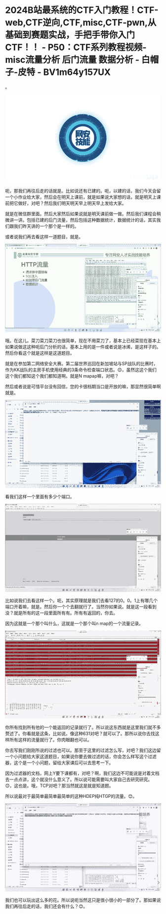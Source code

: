 # 2024B站最系统的CTF入门教程！CTF-web,CTF逆向,CTF,misc,CTF-pwn,从基础到赛题实战，手把手带你入门CTF！！ - P50：CTF系列教程视频-misc流量分析 后门流量 数据分析 - 白帽子-皮特 - BV1m64y157UX

。

![](img/7bd27e820335c9763df39b1197b2ac17_1.png)

呃，那我们再往后走的话就是。比如说还有已建的。呃，以建的话，我们今天会留一个小作业给大家，然后会在明天上课前，就是如果说大家想的话，就是明天上课前把它做好，对吧？然后我们明天明天早上明天早上发给大家。

就是在微信群里面。然后大家然后如果说就是明天课前做一做。然后我们课程会稍微讲一讲。包括已建的后门流量，然后包括这种数据统计，数据统计的话，其实我们跟我们昨天讲的一个那个是一样的。

或者说我们再去看这样一道题目，就是。

![](img/7bd27e820335c9763df39b1197b2ac17_3.png)

哦。在这儿。菜刀菜刀菜刀也很简单，现在不用菜刀了，基本上已经菜现在基本上如果说做这这种呃后门分析的话，基本上用的是一件或者说是冰烯，是这样子的。然后你看这个就是这样是这道题目。

就是在参加第二网络安全大赛。第二届世界巡回在新加坡站与SP战队的比赛时，作为KK战队的主房手机使用经典的3条命令检查端口状态。😊，虽然这这个我们这个我们都知这个我们都知道啊。就是N mapap嘛，对吧？

然后或者说是可惜平台没有回信，您的卡很档期当口是开放的嘛，那显然很简单啊就是。

![](img/7bd27e820335c9763df39b1197b2ac17_5.png)

看我们这样一个里面有多少个端口。

![](img/7bd27e820335c9763df39b1197b2ac17_7.png)

比如说我们去看这样一个。呃，其实原理就是我们去看127的0。0。1上有哪几个端口开着嘛，就是。然后你一个个去翻就行了。当然你如果说。就是这一段看到没？就是所有的这一段里面所有有。所有有返回的，你去。

因为这就是一个那个叫什么，这就是一个那个叫n map的一个流量记录。

![](img/7bd27e820335c9763df39b1197b2ac17_9.png)

你所有找到所有他的一个能返回的记录就行了。所以说这东西就是这里我们就不多赘述了。你看就是这条，比如说。像这种631对吧？就可以了。那所以说你去找这样所有这样的流量就行了。你肉眼翻也可以。

你去写我们刚刚所说的过滤也可以。那至于这里的过滤怎么写，对吧？我们这边留一个小问题给大家这道题目，如果说你要去做过滤的话，你会怎么样写这个过滤器，这个是一个小问题，留给大家课后可以去思考一下。

因为过滤器的文档，网上Y要下课都有，对吧？啊，我们这边不可能说是对着文档去一点点讲，这个就没什么意义了。所以说可能需要叫大家自己去研究研究。😊，这也是。哦，TCP对吧？那当然就这是就是知道题。

所以说最对于最简单最简单最简单的这种HDEP纯HTGP的流量。😊。

![](img/7bd27e820335c9763df39b1197b2ac17_11.png)

我们也可以玩出这么多的花。所以说呃当然这只是很小很小的一部分了。那如果说我们再往后走的话，我们还会有什么？😊。

